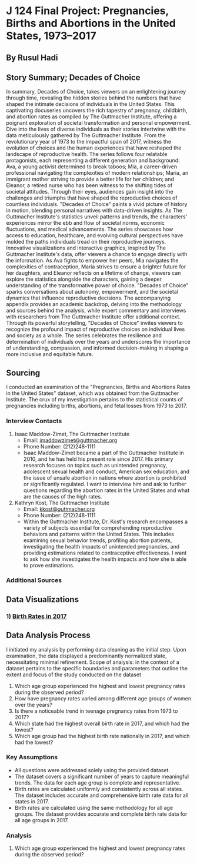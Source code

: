 <h1> J 124 Final Project: Pregnancies, Births and Abortions in the United States, 1973–2017

<h2> By Rusul Hadi</h2>
<h2> Story Summary; Decades of Choice </h2>

In summary, Decades of Choice, takes viewers on an enlightening journey through time, revealing the hidden stories behind the numbers that have shaped the intimate decisions of individuals in the United States. This captivating docuseries uncovers the rich tapestry of pregnancy, childbirth, and abortion rates as compiled by The Guttmacher Institute, offering a poignant exploration of societal transformation and personal empowerment.
Dive into the lives of diverse individuals as their stories intertwine with the data meticulously gathered by The Guttmacher Institute. From the revolutionary year of 1973 to the impactful span of 2017, witness the evolution of choices and the human experiences that have reshaped the landscape of reproductive health.
The series follows four relatable protagonists, each representing a different generation and background: Ava, a young activist determined to break taboos; Mia, a career-driven professional navigating the complexities of modern relationships; Maria, an immigrant mother striving to provide a better life for her children; and Eleanor, a retired nurse who has been witness to the shifting tides of societal attitudes. Through their eyes, audiences gain insight into the challenges and triumphs that have shaped the reproductive choices of countless individuals.
"Decades of Choice" paints a vivid picture of history in motion, blending personal narratives with data-driven insights. As The Guttmacher Institute's statistics unveil patterns and trends, the characters' experiences mirror the ebb and flow of societal norms, economic fluctuations, and medical advancements. The series showcases how access to education, healthcare, and evolving cultural perspectives have molded the paths individuals tread on their reproductive journeys.
Innovative visualizations and interactive graphics, inspired by The Guttmacher Institute's data, offer viewers a chance to engage directly with the information. As Ava fights to empower her peers, Mia navigates the complexities of contraception, Maria strives to ensure a brighter future for her daughters, and Eleanor reflects on a lifetime of change, viewers can explore the statistics alongside the characters, gaining a deeper understanding of the transformative power of choice.
"Decades of Choice" sparks conversations about autonomy, empowerment, and the societal dynamics that influence reproductive decisions. The accompanying appendix provides an academic backdrop, delving into the methodology and sources behind the analysis, while expert commentary and interviews with researchers from The Guttmacher Institute offer additional context. Through its powerful storytelling, "Decades of Choice" invites viewers to recognize the profound impact of reproductive choices on individual lives and society as a whole. The series celebrates the resilience and determination of individuals over the years and underscores the importance of understanding, compassion, and informed decision-making in shaping a more inclusive and equitable future.

<h2>Sourcing</h2>
I conducted an examination of the "Pregnancies, Births and Abortions Rates in the United States" dataset, which was obtained from the Guttmacher Institute. The crux of my investigation pertains to the statistical counts of pregnancies including births, abortions, and fetal losses from 1973 to 2017.

### Interview Contacts
1) Isaac Maddow-Zimet, The Guttmacher Institute 
	* Email: imaddowzimet@guttmacher.org
	* Phone Number: (212)248-1111 
	* Isaac Maddow-Zimet became a part of the Guttmacher Institute in 2010, and he has held his present role since 2017. His primary research focuses on topics such as unintended pregnancy, adolescent sexual health and conduct, American sex education, and the issue of unsafe abortion in nations where abortion is prohibited or significantly regulated. I want to interview him and ask to further questions regarding the abortion rates in the United States and what are the causes of the high rates. 
2) Kathryn Kost, The Guttmacher Institute
	* Email: kkost@guttmacher.org
	* Phone Number: (212)248-1111
	* Within the Guttmacher Institute, Dr. Kost's research encompasses a variety of subjects essential for comprehending reproductive behaviors and patterns within the United States. This includes examining sexual behavior trends, profiling abortion patients, investigating the health impacts of unintended pregnancies, and providing estimations related to contraceptive effectiveness. I want to ask how she investigates the health impacts and how she is able to prove estimations. 

### Additional Sources 
<h2> Data Visualizations

### 1) [Birth Rates in 2017](https://www.datawrapper.de/_/1AgeA/)






 
## Data Analysis Process
I initiated my analysis by performing data cleaning as the initial step. Upon examination, the data displayed a predominantly normalized state, necessitating minimal refinement.
Scope of analysis: in the context of a dataset pertains to the specific boundaries and parameters that outline the extent and focus of the study conducted on the dataset

1. Which age group experienced the highest and lowest pregnancy rates during the observed period?
2. How have pregnancy rates varied among different age groups of women over the years?
3. Is there a noticeable trend in teenage pregnancy rates from 1973 to 2017?
4. Which state had the highest overall birth rate in 2017, and which had the lowest?
5. Which age group had the highest birth rate nationally in 2017, and which had the lowest?

### Key Assumptions
* All questions were addressed solely using the provided dataset.
* The dataset covers a significant number of years to capture meaningful trends. The data for each age group is complete and representative. 
* Birth rates are calculated uniformly and consistently across all states. The dataset includes accurate and comprehensive birth rate data for all states in 2017.
* Birth rates are calculated using the same methodology for all age groups. The dataset provides accurate and complete birth rate data for all age groups in 2017. 

### Analysis
1. Which age group experienced the highest and lowest pregnancy rates during the observed period?
